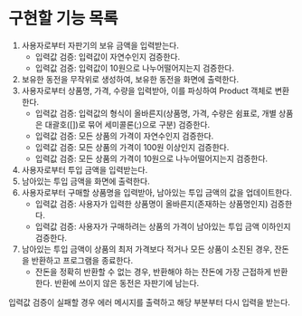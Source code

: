 # 구현할 기능 목록
1. 사용자로부터 자판기의 보유 금액을 입력받는다.
   - 입력값 검증: 입력값이 자연수인지 검증한다.
   - 입력값 검증: 입력값이 10원으로 나누어떨어지는지 검증한다.
2. 보유한 동전을 무작위로 생성하여, 보유한 동전을 화면에 출력한다.
3. 사용자로부터 상품명, 가격, 수량을 입력받아, 이를 파싱하여 Product 객체로 변환한다.
   - 입력값 검증: 입력값의 형식이 올바른지(상품명, 가격, 수량은 쉼표로, 개별 상품은 대괄호([])로 묶어 세미콜론(;)으로 구분) 검증한다.
   - 입력값 검증: 모든 상품의 가격이 자연수인지 검증한다.
   - 입력값 검증: 모든 상품의 가격이 100원 이상인지 검증한다.
   - 입력값 검증: 모든 상품의 가격이 10원으로 나누어떨어지는지 검증한다.
4. 사용자로부터 투입 금액을 입력받는다.
5. 남아있는 투입 금액을 화면에 출력한다.
6. 사용자로부터 구매할 상품명을 입력받아, 남아있는 투입 금액의 값을 업데이트한다.
    - 입력값 검증: 사용자가 입력한 상품명이 올바른지(존재하는 상품명인지) 검증한다.
    - 입력값 검증: 사용자가 구매하려는 상품의 가격이 남아있는 투입 금액 이하인지 검증한다.
7. 남아있는 투입 금액이 상품의 최저 가격보다 적거나 모든 상품이 소진된 경우, 잔돈을 반환하고 프로그램을 종료한다.
    - 잔돈을 정확히 반환할 수 없는 경우, 반환해야 하는 잔돈에 가장 근접하게 반환한다. 반환에 쓰이지 않은 동전은 자판기에 남는다.

입력값 검증이 실패할 경우 에러 메시지를 출력하고 해당 부분부터 다시 입력을 받는다.
